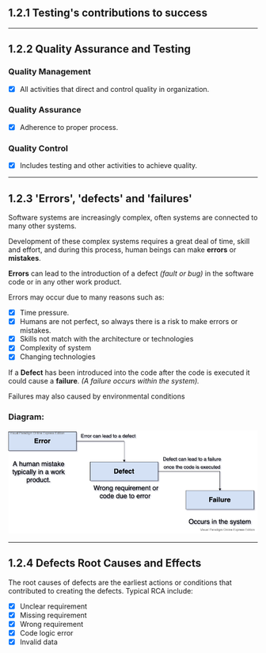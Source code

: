 ## 1.2.1 **Testing's contributions to success**

___
## 1.2.2 **Quality Assurance and Testing**

### **Quality Management**
- [x] All activities that direct and control quality in organization.
### **Quality Assurance**

- [x] Adherence to proper process.
### **Quality Control**

- [x] Includes testing and other activities to achieve quality.
___
## 1.2.3 **'Errors', 'defects' and 'failures'**

Software systems are increasingly complex, often systems are connected to many other systems.

Development of these complex systems requires a great deal of time, skill and effort, and during this process, human beings can make **errors** or **mistakes**.

**Errors** can lead to the introduction of a defect *(fault or bug)* in the software code or in any other work product.

Errors may occur due to many reasons such as: 

- [x] Time pressure.
- [x] Humans are not perfect, so always there is a risk to make errors or mistakes.
- [x] Skills not match with the architecture or technologies 
- [x] Complexity of system
- [x] Changing technologies

If a **Defect** has been introduced into the code after the code is executed it could cause a **failure**.
*(A failure occurs within the system).*

Failures may also caused by environmental conditions

### **Diagram:**

![**Error-Defect-Failure meanings**](../../images/istqb/fundamentals/err_def_fail.png)
___
## 1.2.4 **Defects Root Causes and Effects**

The root causes of defects are the earliest actions or conditions that contributed to creating the defects.
Typical RCA include:
 
- [x] Unclear requirement
- [x] Missing requirement
- [x] Wrong requirement
- [x] Code logic error
- [x] Invalid data